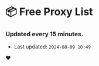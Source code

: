 # :package: Free Proxy List
### Updated every 15 minutes.

- Last updated: `2024-08-09 10:49`

:heart:
